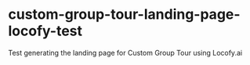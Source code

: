 # custom-group-tour-landing-page-locofy-test
Test generating the landing page for Custom Group Tour using Locofy.ai
